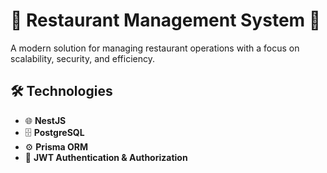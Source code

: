 # 🍴 Restaurant Management System 🚀  
A modern solution for managing restaurant operations with a focus on scalability, security, and efficiency.  

## 🛠️ Technologies  
- 🌐 **NestJS**  
- 🗄️ **PostgreSQL**  
- ⚙️ **Prisma ORM**  
- 🔐 **JWT Authentication & Authorization**  

